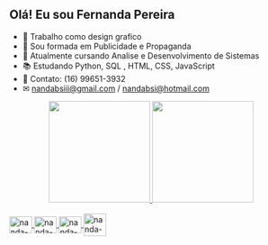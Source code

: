 ## Olá! Eu sou Fernanda Pereira

- 📝 Trabalho como design grafico
- 📙 Sou formada em Publicidade e Propaganda
- 📘 Atualmente cursando Analise e Desenvolvimento de Sistemas
- 📚 Estudando Python, SQL , HTML, CSS, JavaScript
- 📱 Contato: (16) 99651-3932
- ✉ nandabsiii@gmail.com / nandabsi@hotmail.com

<div align="center">
  <a href="https://github.com/nandabsiii-web">
  <img height="180em" src="https://github-readme-stats.vercel.app/api?username=nandabsiii-web&show_icons=true&theme=cobalt&include_all_commits=true&count_private=true"/>
  <img height="180em" src="https://github-readme-stats.vercel.app/api/top-langs/?username=nandabsiii-web&layout=compact&langs_count=7&theme=cobalt"/>
</div>

<div style="display: inline_block"><br>
  <img align="center" alt="nanda-HTML" height="30" width="40" src="https://cdn.jsdelivr.net/gh/devicons/devicon/icons/html5/html5-original.svg" />
  <img align="center" alt="nanda-css" height="30" width="40" src="https://cdn.jsdelivr.net/gh/devicons/devicon/icons/css3/css3-original.svg" />
  <img align="center" alt="nanda-js" height="30" width="40" src="https://cdn.jsdelivr.net/gh/devicons/devicon/icons/javascript/javascript-original.svg" /> 
  <img align="center" alt="nanda-mysql="30" width="40" src="https://cdn.jsdelivr.net/gh/devicons/devicon/icons/mysql/mysql-original.svg" />

</div>
  

